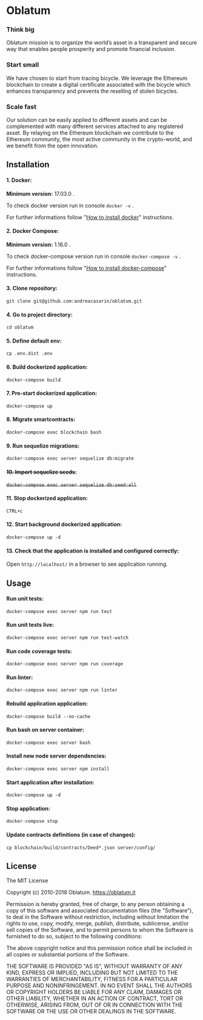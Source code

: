 # Oblatum

### Think big
Oblatum mission is to organize the world’s asset in a transparent and secure way that enables people prosperity and promote financial inclusion.

### Start small
We have chosen to start from tracing bicycle. We leverage the Ethereum blockchain to create a digital certificate associated with the bicycle which enhances transparency and prevents the reselling of stolen bicycles.

### Scale fast
Our solution can be easily applied to different assets and can be complemented with many different services attached to any registered asset. By relaying on the Ethereum blockchain we contribute to the Ethereum community, the most active community in the crypto-world, and we benefit from the open innovation.

## Installation

#### 1. Docker:

**Minimum version:** 17.03.0 .

To check docker version run in console `docker -v` .

For further informations follow "[How to install docker](https://www.docker.com/community-edition#/download)" instructions.

#### 2. Docker Compose:

**Minimum version:** 1.16.0 .

To check docker-compose version run in console `docker-compose -v` .

For further informations follow "[How to install docker-compose](https://docs.docker.com/compose/install/)" instructions.

#### 3. Clone repository:

`git clone git@github.com:andreacasarin/oblatum.git`

#### 4. Go to project directory:

`cd oblatum`

#### 5. Define default env:

`cp .env.dist .env`

#### 6. Build dockerized application:

`docker-compose build`

#### 7. Pre-start dockerized application:

`docker-compose up`

#### 8. Migrate smartcontracts:

`docker-compose exec blockchain bash`

#### 9. Run sequelize migrations:

`docker-compose exec server sequelize db:migrate`

#### ~~10. Import sequelize seeds~~:

~~`docker-compose exec server sequelize db:seed:all`~~

#### 11. Stop dockerized application:

`CTRL+c`

#### 12. Start background dockerized application:

`docker-compose up -d`

#### 13. Check that the application is installed and configured correctly:

Open `http://localhost/` in a browser to see application running.

## Usage

#### Run unit tests:

`docker-compose exec server npm run test`

#### Run unit tests live:

`docker-compose exec server npm run test-watch`

#### Run code coverage tests:

`docker-compose exec server npm run coverage`

#### Run linter:

`docker-compose exec server npm run linter`

#### Rebuild application application:

`docker-compose build --no-cache`

#### Run bash on server container:

`docker-compose exec server bash`

#### Install new node server dependencies:

`docker-compose exec server npm install`

#### Start application after installation:

`docker-compose up -d`

#### Stop application:

`docker-compose stop`


#### Update contracts definitions (in case of changes):

`cp blockchain/build/contracts/Deed*.json server/config/`

## License

The MIT License

Copyright (c) 2010-2018 Oblatum. https://oblatum.it

Permission is hereby granted, free of charge, to any person obtaining a copy
of this software and associated documentation files (the "Software"), to deal
in the Software without restriction, including without limitation the rights
to use, copy, modify, merge, publish, distribute, sublicense, and/or sell
copies of the Software, and to permit persons to whom the Software is
furnished to do so, subject to the following conditions:

The above copyright notice and this permission notice shall be included in
all copies or substantial portions of the Software.

THE SOFTWARE IS PROVIDED "AS IS", WITHOUT WARRANTY OF ANY KIND, EXPRESS OR
IMPLIED, INCLUDING BUT NOT LIMITED TO THE WARRANTIES OF MERCHANTABILITY,
FITNESS FOR A PARTICULAR PURPOSE AND NONINFRINGEMENT. IN NO EVENT SHALL THE
AUTHORS OR COPYRIGHT HOLDERS BE LIABLE FOR ANY CLAIM, DAMAGES OR OTHER
LIABILITY, WHETHER IN AN ACTION OF CONTRACT, TORT OR OTHERWISE, ARISING FROM,
OUT OF OR IN CONNECTION WITH THE SOFTWARE OR THE USE OR OTHER DEALINGS IN
THE SOFTWARE.
